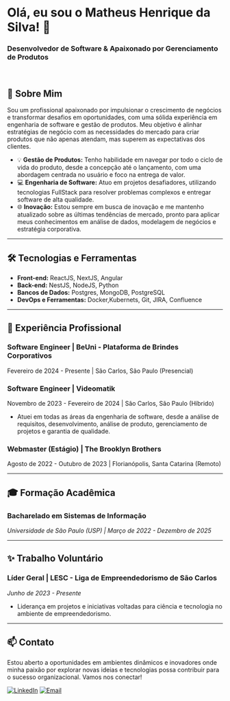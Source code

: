 # Olá, eu sou o Matheus Henrique da Silva! 👋

### Desenvolvedor de Software & Apaixonado por Gerenciamento de Produtos

<br>

## 🚀 Sobre Mim

Sou um profissional apaixonado por impulsionar o crescimento de negócios e transformar desafios em oportunidades, com uma sólida experiência em engenharia de software e gestão de produtos. Meu objetivo é alinhar estratégias de negócio com as necessidades do mercado para criar produtos que não apenas atendam, mas superem as expectativas dos clientes.

- 💡 **Gestão de Produtos:** Tenho habilidade em navegar por todo o ciclo de vida do produto, desde a concepção até o lançamento, com uma abordagem centrada no usuário e foco na entrega de valor.
- 💻 **Engenharia de Software:** Atuo em projetos desafiadores, utilizando tecnologias FullStack para resolver problemas complexos e entregar software de alta qualidade.
- 🌐 **Inovação:** Estou sempre em busca de inovação e me mantenho atualizado sobre as últimas tendências de mercado, pronto para aplicar meus conhecimentos em análise de dados, modelagem de negócios e estratégia corporativa.

---

## 🛠️ Tecnologias e Ferramentas

- **Front-end:** ReactJS, NextJS, Angular
- **Back-end:** NestJS, NodeJS, Python
- **Bancos de Dados:** Postgres, MongoDB, PostgreSQL
- **DevOps e Ferramentas:** Docker,Kubernets, Git, JIRA, Confluence

---

## 💼 Experiência Profissional

### **Software Engineer | BeUni - Plataforma de Brindes Corporativos**
Fevereiro de 2024 - Presente | São Carlos, São Paulo (Presencial)

### **Software Engineer | Videomatik**
Novembro de 2023 - Fevereiro de 2024 | São Carlos, São Paulo (Híbrido)
- Atuei em todas as áreas da engenharia de software, desde a análise de requisitos, desenvolvimento, análise de produto, gerenciamento de projetos e garantia de qualidade.

### **Webmaster (Estágio) | The Brooklyn Brothers**
Agosto de 2022 - Outubro de 2023 | Florianópolis, Santa Catarina (Remoto)

---

## 🎓 Formação Acadêmica

### **Bacharelado em Sistemas de Informação**
*Universidade de São Paulo (USP) | Março de 2022 - Dezembro de 2025*

---

## ✨ Trabalho Voluntário

### **Líder Geral | LESC - Liga de Empreendedorismo de São Carlos**
*Junho de 2023 - Presente*
- Liderança em projetos e iniciativas voltadas para ciência e tecnologia no ambiente de empreendedorismo.


---

## 📫 Contato

Estou aberto a oportunidades em ambientes dinâmicos e inovadores onde minha paixão por explorar novas ideias e tecnologias possa contribuir para o sucesso organizacional. Vamos nos conectar!

[![LinkedIn](https://img.shields.io/badge/LinkedIn-0077B5?style=for-the-badge&logo=linkedin&logoColor=white)](https://www.linkedin.com/in/matheus-h-silva-in/)
[![Email](https://img.shields.io/badge/Email-D14836?style=for-the-badge&logo=gmail&logoColor=white)](mailto:matheushenrique2773@gmail.com)

